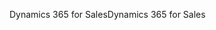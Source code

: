 <span data-ttu-id="9a76a-101">Dynamics 365 for Sales</span><span class="sxs-lookup"><span data-stu-id="9a76a-101">Dynamics 365 for Sales</span></span>

